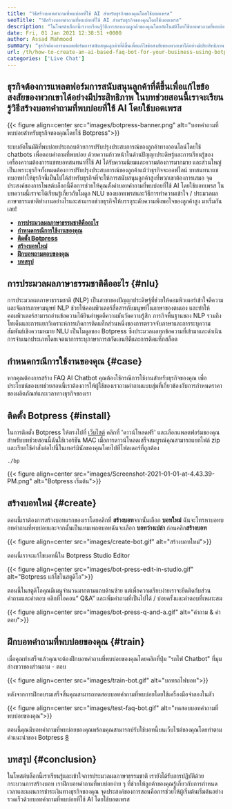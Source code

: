 ```yaml
---
title: "วิธีสร้างบอทคำถามที่พบบ่อยที่ใช้ AI สำหรับธุรกิจของคุณโดยใช้บอตเพรส" 
seoTitle: "วิธีสร้างบอทคำถามที่พบบ่อยที่ใช้ AI สำหรับธุรกิจของคุณโดยใช้บอตเพรส" 
description: "ในโพสต์บล็อกนี้เราจะเรียนรู้วิธีการสอบถามลูกค้าของคุณโดยอัตโนมัติโดยใช้บอทคำถามที่พบบ่อยที่ใช้ AI โดยใช้บอตเพรสบนเว็บไซต์ของคุณ" 
date: Fri, 01 Jan 2021 12:38:51 +0000
author: Assad Mahmood
summary: "ธุรกิจต้องการแพลตฟอร์มการสนับสนุนลูกค้าที่ดีขึ้นเพื่อแก้ไขข้อสงสัยของพวกเขาได้อย่างมีประสิทธิภาพ ในบทช่วยสอนนี้เราจะได้เรียนรู้วิธีสร้างบอทคำถามที่พบบ่อยที่ใช้ AI โดยใช้บอทเพรส" 
url: /th/how-to-create-an-ai-based-faq-bot-for-your-business-using-botpress/
categories: ['Live Chat']
---
```


## ธุรกิจต้องการแพลตฟอร์มการสนับสนุนลูกค้าที่ดีขึ้นเพื่อแก้ไขข้อสงสัยของพวกเขาได้อย่างมีประสิทธิภาพ ในบทช่วยสอนนี้เราจะเรียนรู้วิธีสร้างบอทคำถามที่พบบ่อยที่ใช้ AI โดยใช้บอตเพรส

{{< figure align=center src="images/botpress-banner.png" alt="บอทคำถามที่พบบ่อยสำหรับธุรกิจของคุณโดยใช้ Botpress">}}

ระบบอัตโนมัติที่พบบ่อยประกอบด้วยการปรับปรุงประสบการณ์ของลูกค้าทางออนไลน์โดยใช้ chatbots เพื่อตอบคำถามที่พบบ่อย ด้วยความก้าวหน้าในด้านปัญญาประดิษฐ์และการเรียนรู้ของเครื่องความต้องการแชทบอทสนทนาที่ใช้ AI ได้รับความนิยมและความต้องการมากมาย และส่วนใหญ่เป็นเพราะธุรกิจทั้งหมดต้องการปรับปรุงประสบการณ์ของลูกค้าแม้ว่าธุรกิจจะออฟไลน์ บทสนทนาแชทบอททำให้ธุรกิจนี้เป็นไปได้สำหรับธุรกิจที่จะให้การสนับสนุนลูกค้าสูงที่พวกเขาต้องการเสมอ จุดประสงค์ของการโพสต์บล็อกนี้คือการช่วยให้คุณตั้งค่าบอทคำถามที่พบบ่อยที่ใช้ AI โดยใช้บอทเพรส
ในบทความนี้เราจะได้เรียนรู้เกี่ยวกับโมดูล NLU ของบอทเพรสและวิธีการทำความเข้าใจ / ประมวลผลภาษาธรรมชาติทำงานอย่างไรและสามารถช่วยธุรกิจให้บรรลุระดับความพึงพอใจของลูกค้าสูง มาเริ่มกันเลย!
* **[การประมวลผลภาษาธรรมชาติคืออะไร][1]** 
* [ **กำหนดกรณีการใช้งานของคุณ** ][2]
* [ **ติดตั้ง Botpress** ][3]
* [ **สร้างบอทใหม่** ][4]
* [ **ฝึกบอทถามตอบของคุณ** ][5]
* [ **บทสรุป** ][6]

## การประมวลผลภาษาธรรมชาติคืออะไร {#nlu}

การประมวลผลภาษาธรรมชาติ (NLP) เป็นสาขาของปัญญาประดิษฐ์ที่ช่วยให้คอมพิวเตอร์เข้าใจตีความและจัดการภาษามนุษย์ NLP ช่วยให้คอมพิวเตอร์สื่อสารกับมนุษย์ในภาษาของตนเอง และทำให้คอมพิวเตอร์สามารถอ่านข้อความได้ยินคำพูดตีความมันวัดความรู้สึก
ภารกิจพื้นฐานของ NLP รวมถึงโทเค็นและการแยกวิเคราะห์การเกิดการติดแท็กส่วนหนึ่งของการตรวจจับภาษาและการระบุความสัมพันธ์เชิงความหมาย
NLU เป็นโมดูลของ Botpress ซึ่งประมวลผลทุกข้อความที่เข้ามาและดำเนินการจำแนกประเภทโดยเจตนาการระบุภาษาการสกัดเอนทิตีและการติดแท็กสล็อต

## กำหนดกรณีการใช้งานของคุณ {#case}

หากคุณต้องการสร้าง FAQ AI Chatbot คุณต้องใช้กรณีการใช้งานสำหรับธุรกิจของคุณ เพื่อประโยชน์ของบทช่วยสอนนี้เราต้องการให้ผู้ใช้ของเราถามคำถามแบบสุ่มที่เกี่ยวข้องกับการกำหนดราคาของผลิตภัณฑ์และเวลาทางธุรกิจของเรา

## ติดตั้ง Botpress {#install}

ในการติดตั้ง Botpress ให้ตรงไปที่ [เว็บไซต์][7] คลิกที่ 'ดาวน์โหลดฟรี' และเลือกแพลตฟอร์มของคุณ สำหรับบทช่วยสอนนี้ฉันใช้เวอร์ชัน MAC เมื่อการดาวน์โหลดเสร็จสมบูรณ์คุณสามารถแยกไฟล์ zip และเรียกใช้คำสั่งต่อไปนี้ในเทอร์มินัลของคุณโดยไปที่โฟลเดอร์ที่ถูกต้อง
```
./bp
```

{{< figure align=center src="images/Screenshot-2021-01-01-at-4.43.39-PM.png" alt="Botpress เริ่มต้น">}}


## สร้างบอทใหม่ {#create}

ตอนนี้เราต้องการสร้างบอทแรกของเราโดยคลิกที่ **สร้างบอท**จากนั้นเลือก **บอทใหม่** ฉันจะโทรหาบอทบอทคำถามที่พบบ่อยและจากนั้นเป็นเทมเพลตบอทฉันจะเลือก **บอทว่างเปล่า** ก่อนคลิก**สร้างบอท** 

{{< figure align=center src="images/create-bot.gif" alt="สร้างบอทใหม่">}}

ตอนนี้เราจะแก้ไขบอทนี้ใน Botpress Studio Editor

{{< figure align=center src="images/bot-press-edit-in-studio.gif" alt="Botpress แก้ไขในสตูดิโอ">}}

ตอนนี้ในสตูดิโอคุณมีเมนูจำนวนมากตามแถบด้านซ้าย แต่เพื่อความเรียบง่ายเราจะยึดติดกับส่วนคำถามและคำตอบ
คลิกที่ไอคอน“ Q&A” และเพิ่มคำถามที่เป็นไปได้ / บ่อยครั้งและคำตอบที่เหมาะสม

{{< figure align=center src="images/bot-press-q-and-a.gif" alt="คำถาม & คำตอบ">}}


## ฝึกบอทคำถามที่พบบ่อยของคุณ {#train}

เมื่อคุณทำเสร็จแล้วคุณจะต้องฝึกบอทคำถามที่พบบ่อยของคุณโดยคลิกที่ปุ่ม "รถไฟ Chatbot" ที่มุมล่างขวาของส่วนถาม - ตอบ

{{< figure align=center src="images/train-bot.gif" alt="บอทรถไฟบอท">}}

หลังจากการฝึกอบรมเสร็จสิ้นคุณสามารถทดสอบบอทคำถามที่พบบ่อยโดยใช้เครื่องมือจำลองในตัว

{{< figure align=center src="images/test-faq-bot.gif" alt="ทดสอบบอทคำถามที่พบบ่อยของคุณ">}}

ตอนนี้คุณมีบอทคำถามที่พบบ่อยของคุณพร้อมคุณสามารถปรับใช้บอทนี้บนเว็บไซต์ของคุณโดยทำตามคำแนะนำของ Botpress [8]

## บทสรุป {#conclusion}

ในโพสต์บล็อกนี้เราเรียนรู้และเข้าใจการประมวลผลภาษาธรรมชาติ เรายังได้รับการปฏิบัติด้วยกระบวนการสร้างบอท เราฝึกบอทคำถามที่พบบ่อยง่าย ๆ ที่ช่วยให้ลูกค้าของคุณรู้เกี่ยวกับการกำหนดเวลาและแผนการชำระเงินทางธุรกิจของคุณ จุดประสงค์ของการสอนคือการช่วยให้ผู้เริ่มต้นเริ่มต้นอย่างรวดเร็วด้วยบอทคำถามที่พบบ่อยที่ใช้ AI โดยใช้บอตเพรส



[1]: #nlu
[2]: #case
[3]: #install
[4]: #create
[5]: #train
[6]: #conclusion
[7]: https://botpress.com/download
[8]: https://botpress.com/docs/channels/web
